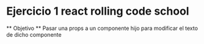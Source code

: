 # Ejercicio 1 react rolling code school
** Objetivo ** 
Pasar una props a un componente hijo para modificar el texto de dicho componente